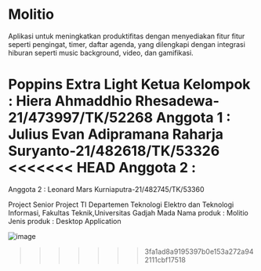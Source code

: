 # Molitio
Aplikasi untuk meningkatkan produktifitas dengan menyediakan fitur fitur seperti pengingat, timer, daftar agenda, yang dilengkapi dengan integrasi hiburan seperti music background, video, dan gamifikasi.

Poppins Extra Light
Ketua Kelompok : Hiera Ahmaddhio Rhesadewa-21/473997/TK/52268
Anggota 1 : Julius Evan Adipramana Raharja Suryanto-21/482618/TK/53326
<<<<<<< HEAD
Anggota 2 : 
=======
Anggota 2 : Leonard Mars Kurniaputra-21/482745/TK/53360


Project Senior Project TI
Departemen Teknologi Elektro dan Teknologi Informasi, Fakultas Teknik,Universitas Gadjah Mada
Nama produk                   : Molitio
Jenis produk                  : Desktop Application

![image](https://github.com/jearsevan101/Molitio/assets/111979263/91b83c47-8196-4c0e-a2ad-137c23a1c8ad)


>>>>>>> 3fa1ad8a9195397b0e153a272a942111cbf17518
